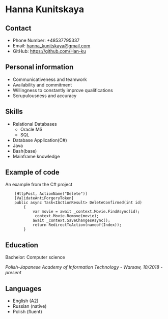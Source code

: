 # Hanna Kunitskaya

## Contact
* Phone Number: +48537795337
* Email: hanna_kunitskaya@gmail.com
* GitHub: <https://github.com/Han-ku>

## Personal information
* Communicativeness and teamwork
* Availability and commitment
* Willingness to constantly improve qualifications
* Scrupulousness and accuracy


## Skills
* Relational Databases
  * Oracle MS
  * SQL
* Database Application(C#)
* Java
* Bash(base)
* Mainframe knowledge

## Example of code
An example from the C# project
```
    [HttpPost, ActionName("Delete")]
    [ValidateAntiForgeryToken]
    public async Task<IActionResult> DeleteConfirmed(int id)
        {
            var movie = await _context.Movie.FindAsync(id);
            _context.Movie.Remove(movie);
            await _context.SaveChangesAsync();
            return RedirectToAction(nameof(Index));
        }
```

## Education
Bachelor: Computer science

*Polish-Japanese Academy of Information Technology -
Warsaw, 10/2018 - present*

## Languages
* English (A2)
* Russian (native)
* Polish (fluent)